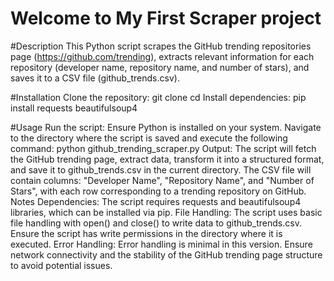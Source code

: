 # Welcome to My First Scraper project

#Description
This Python script scrapes the GitHub trending repositories page (https://github.com/trending), extracts relevant information for each repository (developer name, repository name, and number of stars), and saves it to a CSV file (github_trends.csv).

#Installation
Clone the repository:
git clone <repository-url>
cd <repository-name>
Install dependencies:
pip install requests beautifulsoup4

#Usage
Run the script:
Ensure Python is installed on your system. 
Navigate to the directory where the script is saved and execute the following command:
python github_trending_scraper.py
Output:
The script will fetch the GitHub trending page, extract data, transform it into a structured format, and save it to github_trends.csv in the current directory.
The CSV file will contain columns: "Developer Name", "Repository Name", and "Number of Stars", with each row corresponding to a trending repository on GitHub.
Notes
Dependencies: The script requires requests and beautifulsoup4 libraries, which can be installed via pip.
File Handling: The script uses basic file handling with open() and close() to write data to github_trends.csv. Ensure the script has write permissions in the directory where it is executed.
Error Handling: Error handling is minimal in this version. Ensure network connectivity and the stability of the GitHub trending page structure to avoid potential issues.